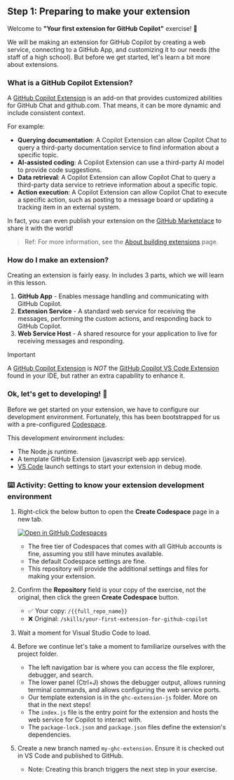 ## Step 1: Preparing to make your extension

Welcome to **"Your first extension for GitHub Copilot"** exercise! :robot:

We will be making an extension for GitHub Copilot by creating a web service, connecting to a GitHub App, and customizing it to our needs (the staff of a high school). But before we get started, let's learn a bit more about extensions.

### What is a GitHub Copilot Extension?

A [GitHub Copilot Extension](https://github.com/features/copilot/extensions) is an add-on that provides customized abilities for GitHub Chat and github.com. That means, it can be more dynamic and include consistent context.

For example:

- **Querying documentation**: A Copilot Extension can allow Copilot Chat to query a third-party documentation service to find information about a specific topic.
- **AI-assisted coding**: A Copilot Extension can use a third-party AI model to provide code suggestions.
- **Data retrieval**: A Copilot Extension can allow Copilot Chat to query a third-party data service to retrieve information about a specific topic.
- **Action execution**: A Copilot Extension can allow Copilot Chat to execute a specific action, such as posting to a message board or updating a tracking item in an external system.

In fact, you can even publish your extension on the [GitHub Marketplace](https://github.com/marketplace?type=apps&copilot_app=true) to share it with the world!

> Ref: For more information, see the [About building extensions](https://docs.github.com/en/copilot/building-copilot-extensions/about-building-copilot-extensions) page.

### How do I make an extension?

Creating an extension is fairly easy. In includes 3 parts, which we will learn in this lesson.

1. **GitHub App** - Enables message handling and communicating with GitHub Copilot.
1. **Extension Service** - A standard web service for receiving the messages, performing the custom actions, and responding back to GitHub Copilot.
1. **Web Service Host** - A shared resource for your application to live for receiving messages and responding.

> [!IMPORTANT]
> A [GitHub Copilot Extension](https://github.com/features/copilot/extensions) is _NOT_ the [GitHub Copilot VS Code Extension](https://marketplace.visualstudio.com/items?itemName=GitHub.copilot) found in your IDE, but rather an extra capability to enhance it.

### Ok, let's get to developing! :mechanical_arm:

Before we get started on your extension, we have to configure our development environment.
Fortunately, this has been bootstrapped for us with a pre-configured [Codespace](https://github.com/features/codespaces).

This development environment includes:

- The Node.js runtime.
- A template GitHub Extension (javascript web app service).
- [VS Code](https://code.visualstudio.com/) launch settings to start your extension in debug mode.

### :keyboard: Activity: Getting to know your extension development environment

1. Right-click the below button to open the **Create Codespace** page in a new tab.

   [![Open in GitHub Codespaces](https://github.com/codespaces/badge.svg)](https://codespaces.new/{{full_repo_name}}?quickstart=1)

   - The free tier of Codespaces that comes with all GitHub accounts is fine, assuming you still have minutes available.
   - The default Codespace settings are fine.
   - This repository will provide the additional settings and files for making your extension.

1. Confirm the **Repository** field is your copy of the exercise, not the original, then click the green **Create Codespace** button.

   - ✅ Your copy: `/{{full_repo_name}}`
   - ❌ Original: `/skills/your-first-extension-for-github-copilot`

1. Wait a moment for Visual Studio Code to load.

1. Before we continue let's take a moment to familiarize ourselves with the project folder.

   - The left navigation bar is where you can access the file explorer, debugger, and search.
   - The lower panel (Ctrl+J) shows the debugger output, allows running terminal commands, and allows configuring the web service ports.
   - Our template extension is in the `ghc-extension-js` folder. More on that in the next steps!
   - The `index.js` file is the entry point for the extension and hosts the web service for Copilot to interact with.
   - The `package-lock.json` and `package.json` files define the extension's dependencies.

1. Create a new branch named `my-ghc-extension`. Ensure it is checked out in VS Code and published to GitHub.

   - Note: Creating this branch triggers the next step in your exercise.
